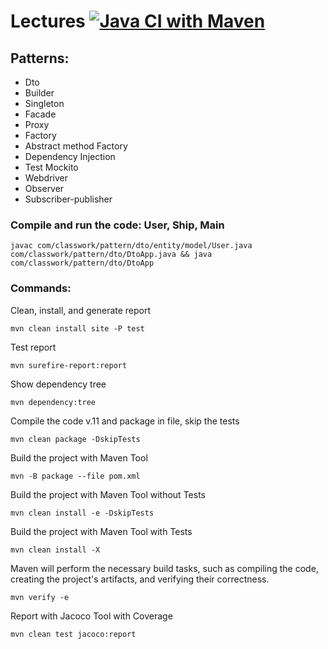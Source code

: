 # Lectures [![Java CI with Maven](https://github.com/GFLCourses6/lection/actions/workflows/maven.yml/badge.svg)](https://github.com/GFLCourses6/lection/actions/workflows/maven.yml)

## Patterns:
  - Dto
  - Builder
  - Singleton
  - Facade
  - Proxy
  - Factory
  - Abstract method Factory
  - Dependency Injection
  - Test Mockito
  - Webdriver
  - Observer
  - Subscriber-publisher


### Compile and run the code: User, Ship, Main
`javac com/classwork/pattern/dto/entity/model/User.java com/classwork/pattern/dto/DtoApp.java && java com/classwork/pattern/dto/DtoApp`

### Commands:

Clean, install, and generate report

`mvn clean install site -P test`

Test report

`mvn surefire-report:report`

Show dependency tree

`mvn dependency:tree`

Compile the code v.11 and package in file, skip the tests

`mvn clean package -DskipTests`

Build the project with Maven Tool

`mvn -B package --file pom.xml`

Build the project with Maven Tool without Tests

`mvn clean install -e -DskipTests`

Build the project with Maven Tool with Tests

`mvn clean install -X`

Maven will perform the necessary build tasks, such as compiling the code,
creating the project's artifacts, and verifying their correctness.

`mvn verify -e`

Report with Jacoco Tool with Coverage

`mvn clean test jacoco:report`
